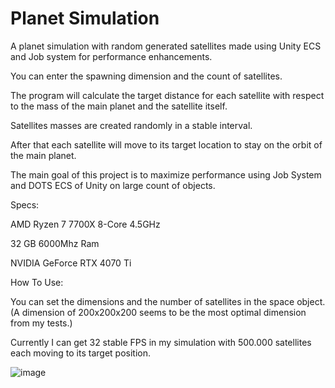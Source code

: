 # Planet Simulation
A planet simulation with random generated satellites made using Unity ECS and Job system for performance enhancements.


You can enter the spawning dimension and the count of satellites.


The program will calculate the target distance for each satellite with respect to the mass of the main planet and the satellite itself.


Satellites masses are created randomly in a stable interval.


After that each satellite will move to its target location to stay on the orbit of the main planet.


The main goal of this project is to maximize performance using Job System and DOTS ECS of Unity on large count of objects.

Specs:


AMD Ryzen 7 7700X 8-Core 4.5GHz

32 GB 6000Mhz Ram

NVIDIA GeForce RTX 4070 Ti


How To Use:


You can set the dimensions and the number of satellites in the space object.
(A dimension of 200x200x200 seems to be the most optimal dimension from my tests.)

Currently I can get 32 stable FPS in my simulation with 500.000 satellites each moving to its target position.

![image](https://github.com/user-attachments/assets/3e80ba35-2d0f-4457-86b2-9c142b25ab43)

